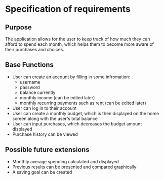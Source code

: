 # **Specification of requirements**

## Purpose

The application allows for the user to keep track of how much they can afford to spend each month, which helps them to become more aware of their purchases and choices.

## Base Functions

- User can create an account by filling in some infromation:
  - username
  - password
  - balance currently
  - monthly income (can be edited later)
  - monthly recurring payments such as rent (can be edited later)
- User can log in to their account
- User can create a monthly budget, which is then displayed on the home screen along with the user's total balance
- User can input purchases, which decreases the budget amount displayed
- Purchase history can be viewed

## Possible future extensions
- Monthly average spending calculated and displayed
- Previous results can be presented and compared graphically
- A saving goal can be created



